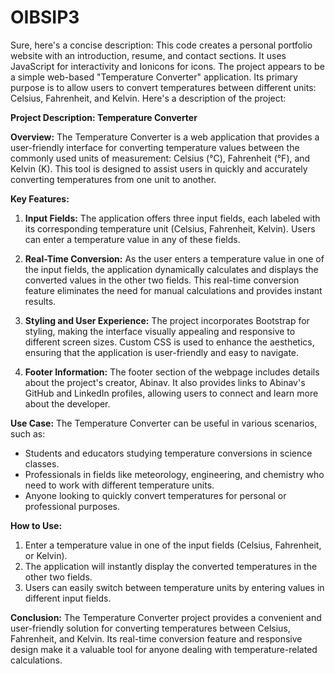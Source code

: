# OIBSIP3
Sure, here's a concise description:  This code creates a personal portfolio website with an introduction, resume, and contact sections. It uses JavaScript for interactivity and Ionicons for icons.
The project appears to be a simple web-based "Temperature Converter" application. Its primary purpose is to allow users to convert temperatures between different units: Celsius, Fahrenheit, and Kelvin. Here's a description of the project:

**Project Description: Temperature Converter**

**Overview:**
The Temperature Converter is a web application that provides a user-friendly interface for converting temperature values between the commonly used units of measurement: Celsius (°C), Fahrenheit (°F), and Kelvin (K). This tool is designed to assist users in quickly and accurately converting temperatures from one unit to another.

**Key Features:**
1. **Input Fields:** The application offers three input fields, each labeled with its corresponding temperature unit (Celsius, Fahrenheit, Kelvin). Users can enter a temperature value in any of these fields.

2. **Real-Time Conversion:** As the user enters a temperature value in one of the input fields, the application dynamically calculates and displays the converted values in the other two fields. This real-time conversion feature eliminates the need for manual calculations and provides instant results.

3. **Styling and User Experience:** The project incorporates Bootstrap for styling, making the interface visually appealing and responsive to different screen sizes. Custom CSS is used to enhance the aesthetics, ensuring that the application is user-friendly and easy to navigate.

4. **Footer Information:** The footer section of the webpage includes details about the project's creator, Abinav. It also provides links to Abinav's GitHub and LinkedIn profiles, allowing users to connect and learn more about the developer.

**Use Case:**
The Temperature Converter can be useful in various scenarios, such as:

- Students and educators studying temperature conversions in science classes.
- Professionals in fields like meteorology, engineering, and chemistry who need to work with different temperature units.
- Anyone looking to quickly convert temperatures for personal or professional purposes.

**How to Use:**
1. Enter a temperature value in one of the input fields (Celsius, Fahrenheit, or Kelvin).
2. The application will instantly display the converted temperatures in the other two fields.
3. Users can easily switch between temperature units by entering values in different input fields.

**Conclusion:**
The Temperature Converter project provides a convenient and user-friendly solution for converting temperatures between Celsius, Fahrenheit, and Kelvin. Its real-time conversion feature and responsive design make it a valuable tool for anyone dealing with temperature-related calculations.
